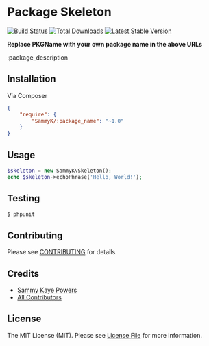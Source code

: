 Package Skeleton
================

[![Build Status](https://travis-ci.org/SammyK/PKGName.png?branch=master)](https://travis-ci.org/SammyK/PKGName)
[![Total Downloads](https://poser.pugx.org/SammyK/PKGName/downloads.png)](https://packagist.org/packages/SammyK/PKGName)
[![Latest Stable Version](https://poser.pugx.org/SammyK/PKGName/v/stable.png)](https://packagist.org/packages/SammyK/PKGName)

**Replace PKGName with your own package name in the above URLs**

:package_description


Installation
------------

Via Composer

``` json
{
    "require": {
        "SammyK/:package_name": "~1.0"
    }
}
```


Usage
-----

``` php
$skeleton = new SammyK\Skeleton();
echo $skeleton->echoPhrase('Hello, World!');

```


Testing
-------

``` bash
$ phpunit
```


Contributing
------------

Please see [CONTRIBUTING](https://github.com/SammyK/:package_name/blob/master/CONTRIBUTING.md) for details.


Credits
-------

- [Sammy Kaye Powers](https://github.com/SammyK)
- [All Contributors](https://github.com/SammyK/:package_name/contributors)


License
-------

The MIT License (MIT). Please see [License File](https://github.com/SammyK/:package_name/blob/master/LICENSE) for more information.
